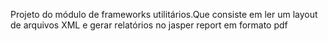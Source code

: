 Projeto do módulo de frameworks utilitários.Que consiste em ler um layout de arquivos XML e gerar relatórios no jasper report em formato pdf